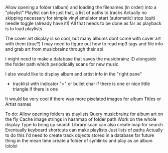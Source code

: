 Allow opening a folder (album) and loading the filenames (in order) into a "playlist"
Playlist can be just that, a list of paths to tracks
Actually no skipping necessary for simple vinyl emulator
    start (automatic)
    stop (quit)
    needle toggle (already have it!)
All that needs to be done as far as playback is to load playlists

The cover art display is so cool, but many albums dont come with cover art with them (true?)
  I may need to figure out how to read mp3 tags and file info and grab art from musicbrainz through their api

I might need to make a database that saves the musicbrainz ID alongside the folder path which periodically scans for new music

I also would like to display album and artist info in the "right pane"
- tracklist with indicator ">" or bullet char if there is one or nice little triangle if there is one

It would be very cool if there was more pixelated images for album Titles or Artist names


To do:
  Allow opening folders as playlists
  Query musicbrainz for album art on the fly
    Cache image strings in hashmap of folder path
  Work on the whole display
  Type to bring up search
    Library scan can also create map for search
  Eventually keyboard shortcuts can make playlists
    Just lists of paths
    Actually to do this I'd need to create track objects stored in a database
    far future thing
    in the mean time create a folder of symlinks and play as an album lololol